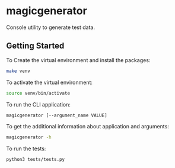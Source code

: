 # magicgenerator
Console utility to generate test data.

## Getting Started

To Create the virtual environment and install the packages:
```bash
make venv
```

To activate the virtual environment:
```bash
source venv/bin/activate
```

To run the CLI application:
```bash
magicgenerator [--argument_name VALUE]
```

To get the additional information about application and arguments:
```bash
magicgenerator -h
```

To run the tests:
```bash
python3 tests/tests.py
```
